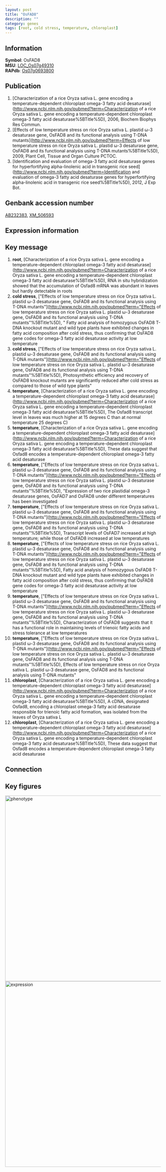 ```yaml
---
layout: post
title: "OsFAD8"
description: ""
category: genes
tags: [root, cold stress, temperature, chloroplast]
---
```


## Information
__Symbol__: OsFAD8  
__MSU__: [LOC_Os07g49310](http://rice.plantbiology.msu.edu/cgi-bin/ORF_infopage.cgi?orf=LOC_Os07g49310)  
__RAPdb__: [Os07g0693800](http://rapdb.dna.affrc.go.jp/viewer/gbrowse_details/irgsp1?name=Os07g0693800)  

## Publication
1. [Characterization of a rice Oryza sativa L. gene encoding a temperature-dependent chloroplast omega-3 fatty acid desaturase](http://www.ncbi.nlm.nih.gov/pubmed?term=Characterization of a rice Oryza sativa L. gene encoding a temperature-dependent chloroplast omega-3 fatty acid desaturase%5BTitle%5D), 2006, Biochem Biophys Res Commun.
2. [Effects of low temperature stress on rice Oryza sativa L. plastid ω-3 desaturase gene, OsFAD8 and its functional analysis using T-DNA mutants](http://www.ncbi.nlm.nih.gov/pubmed?term=Effects of low temperature stress on rice Oryza sativa L. plastid ω-3 desaturase gene, OsFAD8 and its functional analysis using T-DNA mutants%5BTitle%5D), 2009, Plant Cell, Tissue and Organ Culture PCTOC.
3. [Identification and evaluation of omega-3 fatty acid desaturase genes for hyperfortifying alpha-linolenic acid in transgenic rice seed](http://www.ncbi.nlm.nih.gov/pubmed?term=Identification and evaluation of omega-3 fatty acid desaturase genes for hyperfortifying alpha-linolenic acid in transgenic rice seed%5BTitle%5D), 2012, J Exp Bot.

## Genbank accession number
[AB232383](http://www.ncbi.nlm.nih.gov/nuccore/AB232383), [XM_506593](http://www.ncbi.nlm.nih.gov/nuccore/XM_506593)  

## Expression information

## Key message
1. __root__, [Characterization of a rice Oryza sativa L. gene encoding a temperature-dependent chloroplast omega-3 fatty acid desaturase](http://www.ncbi.nlm.nih.gov/pubmed?term=Characterization of a rice Oryza sativa L. gene encoding a temperature-dependent chloroplast omega-3 fatty acid desaturase%5BTitle%5D),  RNA in situ hybridization showed that the accumulation of Osfad8 mRNA was abundant in leaves but hardly detectable in roots
2. __cold stress__, ["Effects of low temperature stress on rice Oryza sativa L. plastid ω-3 desaturase gene, OsFAD8 and its functional analysis using T-DNA mutants"](http://www.ncbi.nlm.nih.gov/pubmed?term="Effects of low temperature stress on rice Oryza sativa L. plastid ω-3 desaturase gene, OsFAD8 and its functional analysis using T-DNA mutants"%5BTitle%5D), " Fatty acid analysis of homozygous OsFAD8 T-DNA knockout mutant and wild type plants have exhibited changes in fatty acid composition after cold stress, thus confirming that OsFAD8 gene codes for omega-3 fatty acid desaturase activity at low temperature
3. __cold stress__, ["Effects of low temperature stress on rice Oryza sativa L. plastid ω-3 desaturase gene, OsFAD8 and its functional analysis using T-DNA mutants"](http://www.ncbi.nlm.nih.gov/pubmed?term="Effects of low temperature stress on rice Oryza sativa L. plastid ω-3 desaturase gene, OsFAD8 and its functional analysis using T-DNA mutants"%5BTitle%5D),  Photosynthetic efficiency and recovery of OsFAD8 knockout mutants are significantly reduced after cold stress as compared to those of wild type plants"
4. __temperature__, [Characterization of a rice Oryza sativa L. gene encoding a temperature-dependent chloroplast omega-3 fatty acid desaturase](http://www.ncbi.nlm.nih.gov/pubmed?term=Characterization of a rice Oryza sativa L. gene encoding a temperature-dependent chloroplast omega-3 fatty acid desaturase%5BTitle%5D),  The Osfad8 transcript level in leaves was much higher at 15 degrees C than at normal temperature 25 degrees C)  
5. __temperature__, [Characterization of a rice Oryza sativa L. gene encoding a temperature-dependent chloroplast omega-3 fatty acid desaturase](http://www.ncbi.nlm.nih.gov/pubmed?term=Characterization of a rice Oryza sativa L. gene encoding a temperature-dependent chloroplast omega-3 fatty acid desaturase%5BTitle%5D),  These data suggest that Osfad8 encodes a temperature-dependent chloroplast omega-3 fatty acid desaturase
6. __temperature__, ["Effects of low temperature stress on rice Oryza sativa L. plastid ω-3 desaturase gene, OsFAD8 and its functional analysis using T-DNA mutants"](http://www.ncbi.nlm.nih.gov/pubmed?term="Effects of low temperature stress on rice Oryza sativa L. plastid ω-3 desaturase gene, OsFAD8 and its functional analysis using T-DNA mutants"%5BTitle%5D), "Expression of two rice plastidial omega-3 desaturase genes, OsFAD7 and OsFAD8 under different temperatures has been investigated
7. __temperature__, ["Effects of low temperature stress on rice Oryza sativa L. plastid ω-3 desaturase gene, OsFAD8 and its functional analysis using T-DNA mutants"](http://www.ncbi.nlm.nih.gov/pubmed?term="Effects of low temperature stress on rice Oryza sativa L. plastid ω-3 desaturase gene, OsFAD8 and its functional analysis using T-DNA mutants"%5BTitle%5D),  Transcript levels of OsFAD7 increased at high temperature; while those of OsFAD8 increased at low temperatures
8. __temperature__, ["Effects of low temperature stress on rice Oryza sativa L. plastid ω-3 desaturase gene, OsFAD8 and its functional analysis using T-DNA mutants"](http://www.ncbi.nlm.nih.gov/pubmed?term="Effects of low temperature stress on rice Oryza sativa L. plastid ω-3 desaturase gene, OsFAD8 and its functional analysis using T-DNA mutants"%5BTitle%5D),  Fatty acid analysis of homozygous OsFAD8 T-DNA knockout mutant and wild type plants have exhibited changes in fatty acid composition after cold stress, thus confirming that OsFAD8 gene codes for omega-3 fatty acid desaturase activity at low temperature
9. __temperature__, ["Effects of low temperature stress on rice Oryza sativa L. plastid ω-3 desaturase gene, OsFAD8 and its functional analysis using T-DNA mutants"](http://www.ncbi.nlm.nih.gov/pubmed?term="Effects of low temperature stress on rice Oryza sativa L. plastid ω-3 desaturase gene, OsFAD8 and its functional analysis using T-DNA mutants"%5BTitle%5D),  Characterization of OsFAD8 suggests that it has a functional role in maintaining levels of trienoic fatty acids and stress tolerance at low temperatures
10. __temperature__, ["Effects of low temperature stress on rice Oryza sativa L. plastid ω-3 desaturase gene, OsFAD8 and its functional analysis using T-DNA mutants"](http://www.ncbi.nlm.nih.gov/pubmed?term="Effects of low temperature stress on rice Oryza sativa L. plastid ω-3 desaturase gene, OsFAD8 and its functional analysis using T-DNA mutants"%5BTitle%5D), Effects of low temperature stress on rice Oryza sativa L. plastid ω-3 desaturase gene, OsFAD8 and its functional analysis using T-DNA mutants"
11. __chloroplast__, [Characterization of a rice Oryza sativa L. gene encoding a temperature-dependent chloroplast omega-3 fatty acid desaturase](http://www.ncbi.nlm.nih.gov/pubmed?term=Characterization of a rice Oryza sativa L. gene encoding a temperature-dependent chloroplast omega-3 fatty acid desaturase%5BTitle%5D), A cDNA, designated Osfad8, encoding a chloroplast omega-3 fatty acid desaturase responsible for trienoic fatty acid formation, was isolated from the leaves of Oryza sativa L
12. __chloroplast__, [Characterization of a rice Oryza sativa L. gene encoding a temperature-dependent chloroplast omega-3 fatty acid desaturase](http://www.ncbi.nlm.nih.gov/pubmed?term=Characterization of a rice Oryza sativa L. gene encoding a temperature-dependent chloroplast omega-3 fatty acid desaturase%5BTitle%5D),  These data suggest that Osfad8 encodes a temperature-dependent chloroplast omega-3 fatty acid desaturase

## Connection

## Key figures
<img src="http://ricencode.github.io/images/OsFAD8.pheno.png" alt="phenotype"  style="width: 600px;"/>

<img src="http://ricencode.github.io/images/OsFAD8.exp.png" alt="expression"  style="width: 600px;"/>


